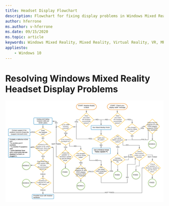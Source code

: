 ```yaml
---
title: Headset Display Flowchart
description: Flowchart for fixing display problems in Windows Mixed Reality headsets.
author: hferrone
ms.author: v-hferrone
ms.date: 09/15/2020
ms.topic: article
keywords: Windows Mixed Reality, Mixed Reality, Virtual Reality, VR, MR, flowchart, black screen, display, display cable
appliesto:
    - Windows 10
---
```


# Resolving Windows Mixed Reality Headset Display Problems

<img src="images/Flowchart_BlackscreenV2.png" width="1000">

